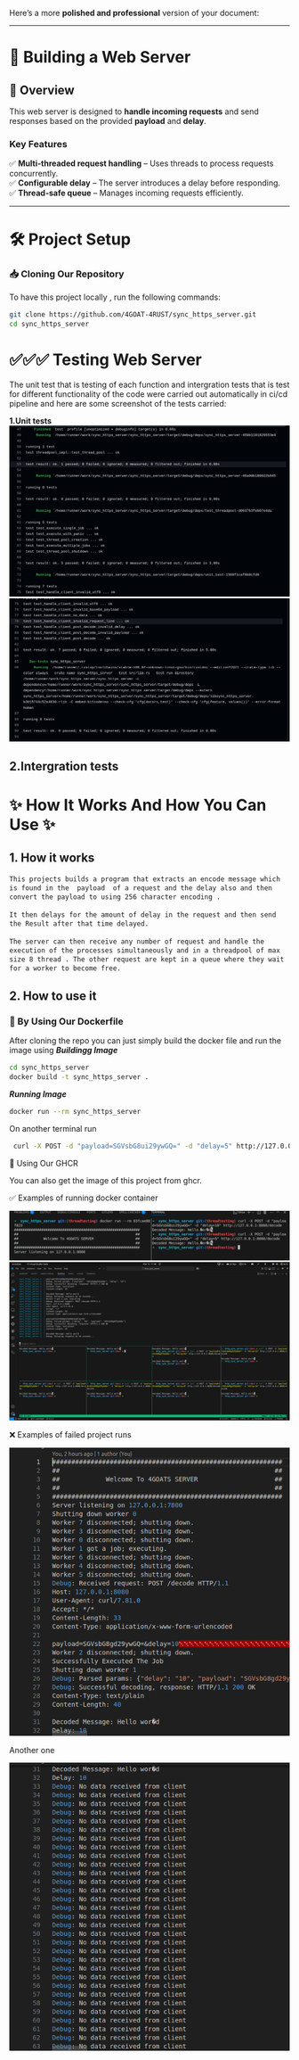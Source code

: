 Here’s a more **polished and professional** version of your document:  

---

# 🚀 **Building a Web Server**  

## **📌 Overview**  
This web server is designed to **handle incoming requests** and send responses based on the provided **payload** and **delay**.  

### **Key Features**  
✅ **Multi-threaded request handling** – Uses threads to process requests concurrently.  
✅ **Configurable delay** – The server introduces a delay before responding.  
✅ **Thread-safe queue** – Manages incoming requests efficiently.  

---

# 🛠️ **Project Setup**  

### **📥 Cloning Our Repository**  
To have this project locally , run the following commands:  
```sh
git clone https://github.com/4GOAT-4RUST/sync_https_server.git
cd sync_https_server
```

# ✅✅✅  Testing  Web Server 

The unit test that is testing of each function and intergration tests that is test for different functionality of the code were carried out automatically in ci/cd pipeline and here are some screenshot of the tests carried:
 
**1.Unit tests**
![Test](/images/image1.png)
![Test](/images/image2.png)

**2.Intergration tests**
---

# ✨ How It Works And How You Can Use ✨

 ## 1. How it works 

    This projects builds a program that extracts an encode message which is found in the  payload  of a request and the delay also and then convert the payload to using 256 character encoding . 
    
    It then delays for the amount of delay in the request and then send the Result after that time delayed.

    The server can then receive any number of request and handle the execution of the processes simultaneously and in a threadpool of max size 8 thread . The other request are kept in a queue where they wait for a worker to become free.  


 ## 2. How to use it 
### 📌 By Using Our Dockerfile

After cloning the repo you can just simply build the docker file and run the image using
***_Buildingg Image_*** 
```sh
cd sync_https_server
docker build -t sync_https_server .
```
***_Running Image_***
```sh
docker run --rm sync_https_server
```
On another terminal run 
```sh
 curl -X POST -d "payload=SGVsbG8ui29ywGQ=" -d "delay=5" http://127.0.0.1:8080/decode
```

📌 Using Our GHCR

You can also get the image of this project from ghcr.

✅ Examples of running docker container

![Test](images/Screenshot%20from%202025-03-12%2009-19-06.png)
![Test](images/Screenshot%20from%202025-03-12%2011-58-21.png)

❌ Examples of failed project runs

![Failed](images/Screenshot%20from%202025-03-12%2010-00-57.png)

Another one

![Failed](images/Screenshot%20from%202025-03-12%2010-01-07.png)



